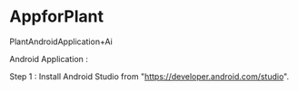 # AppforPlant
PlantAndroidApplication+Ai

Android Application :

Step 1 : Install Android Studio from "https://developer.android.com/studio".

